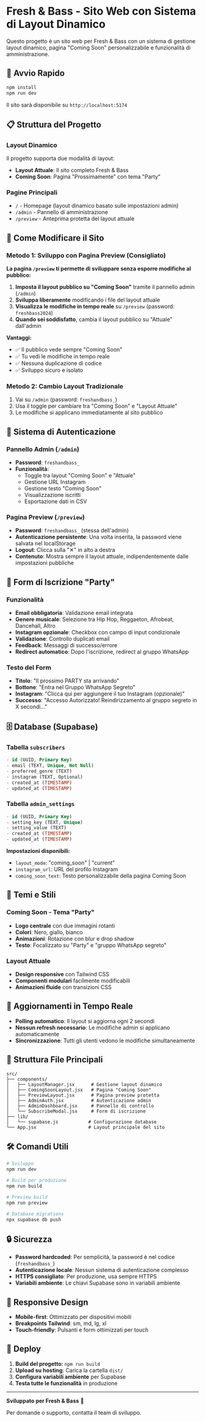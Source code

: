 # Fresh & Bass - Sito Web con Sistema di Layout Dinamico

Questo progetto è un sito web per Fresh & Bass con un sistema di gestione layout dinamico, pagina "Coming Soon" personalizzabile e funzionalità di amministrazione.

## 🚀 Avvio Rapido

```bash
npm install
npm run dev
```

Il sito sarà disponibile su `http://localhost:5174`

## 📋 Struttura del Progetto

### Layout Dinamico

Il progetto supporta due modalità di layout:

- **Layout Attuale**: Il sito completo Fresh & Bass
- **Coming Soon**: Pagina "Prossimamente" con tema "Party"

### Pagine Principali

- `/` - Homepage (layout dinamico basato sulle impostazioni admin)
- `/admin` - Pannello di amministrazione
- `/preview` - Anteprima protetta del layout attuale

## 🔧 Come Modificare il Sito

### Metodo 1: Sviluppo con Pagina Preview (Consigliato)

**La pagina `/preview` ti permette di sviluppare senza esporre modifiche al pubblico:**

1. **Imposta il layout pubblico su "Coming Soon"** tramite il pannello admin (`/admin`)
2. **Sviluppa liberamente** modificando i file del layout attuale
3. **Visualizza le modifiche in tempo reale** su `/preview` (password: `freshbass2024`)
4. **Quando sei soddisfatto**, cambia il layout pubblico su "Attuale" dall'admin

**Vantaggi:**

- ✅ Il pubblico vede sempre "Coming Soon"
- ✅ Tu vedi le modifiche in tempo reale
- ✅ Nessuna duplicazione di codice
- ✅ Sviluppo sicuro e isolato

### Metodo 2: Cambio Layout Tradizionale

1. Vai su `/admin` (password: `freshandbass_`)
2. Usa il toggle per cambiare tra "Coming Soon" e "Layout Attuale"
3. Le modifiche si applicano immediatamente al sito pubblico

## 🔐 Sistema di Autenticazione

### Pannello Admin (`/admin`)

- **Password**: `freshandbass_`
- **Funzionalità**:
  - Toggle tra layout "Coming Soon" e "Attuale"
  - Gestione URL Instagram
  - Gestione testo "Coming Soon"
  - Visualizzazione iscritti
  - Esportazione dati in CSV

### Pagina Preview (`/preview`)

- **Password**: `freshandbass_` (stessa dell'admin)
- **Autenticazione persistente**: Una volta inserita, la password viene salvata nel localStorage
- **Logout**: Clicca sulla "✕" in alto a destra
- **Contenuto**: Mostra sempre il layout attuale, indipendentemente dalle impostazioni pubbliche

## 📝 Form di Iscrizione "Party"

### Funzionalità

- **Email obbligatoria**: Validazione email integrata
- **Genere musicale**: Selezione tra Hip Hop, Reggaeton, Afrobeat, Dancehall, Altro
- **Instagram opzionale**: Checkbox con campo di input condizionale
- **Validazione**: Controllo duplicati email
- **Feedback**: Messaggi di successo/errore
- **Redirect automatico**: Dopo l'iscrizione, redirect al gruppo WhatsApp

### Testo del Form

- **Titolo**: "Il prossimo PARTY sta arrivando"
- **Bottone**: "Entra nel Gruppo WhatsApp Segreto"
- **Instagram**: "Clicca qui per aggiungere il tuo Instagram (opzionale)"
- **Successo**: "Accesso Autorizzato! Reindirizzamento al gruppo segreto in X secondi..."

## 🗄️ Database (Supabase)

### Tabella `subscribers`

```sql
- id (UUID, Primary Key)
- email (TEXT, Unique, Not Null)
- preferred_genre (TEXT)
- instagram (TEXT, Optional)
- created_at (TIMESTAMP)
- updated_at (TIMESTAMP)
```

### Tabella `admin_settings`

```sql
- id (UUID, Primary Key)
- setting_key (TEXT, Unique)
- setting_value (TEXT)
- created_at (TIMESTAMP)
- updated_at (TIMESTAMP)
```

**Impostazioni disponibili:**

- `layout_mode`: "coming_soon" | "current"
- `instagram_url`: URL del profilo Instagram
- `coming_soon_text`: Testo personalizzabile della pagina Coming Soon

## 🎨 Temi e Stili

### Coming Soon - Tema "Party"

- **Logo centrale** con due immagini rotanti
- **Colori**: Nero, giallo, bianco
- **Animazioni**: Rotazione con blur e drop shadow
- **Testo**: Focalizzato su "Party" e "gruppo WhatsApp segreto"

### Layout Attuale

- **Design responsive** con Tailwind CSS
- **Componenti modulari** facilmente modificabili
- **Animazioni fluide** con transizioni CSS

## 🔄 Aggiornamenti in Tempo Reale

- **Polling automatico**: Il layout si aggiorna ogni 2 secondi
- **Nessun refresh necessario**: Le modifiche admin si applicano automaticamente
- **Sincronizzazione**: Tutti gli utenti vedono le modifiche simultaneamente

## 📁 Struttura File Principali

```
src/
├── components/
│   ├── LayoutManager.jsx      # Gestione layout dinamico
│   ├── ComingSoonLayout.jsx   # Pagina "Coming Soon"
│   ├── PreviewLayout.jsx      # Pagina preview protetta
│   ├── AdminAuth.jsx          # Autenticazione admin
│   ├── AdminDashboard.jsx     # Pannello di controllo
│   └── SubscribeModal.jsx     # Form di iscrizione
├── lib/
│   └── supabase.js           # Configurazione database
└── App.jsx                   # Layout principale del sito
```

## 🛠️ Comandi Utili

```bash
# Sviluppo
npm run dev

# Build per produzione
npm run build

# Preview build
npm run preview

# Database migrations
npx supabase db push
```

## 🔒 Sicurezza

- **Password hardcoded**: Per semplicità, la password è nel codice (`freshandbass_`)
- **Autenticazione locale**: Nessun sistema di autenticazione complesso
- **HTTPS consigliato**: Per produzione, usa sempre HTTPS
- **Variabili ambiente**: Le chiavi Supabase sono in variabili ambiente

## 📱 Responsive Design

- **Mobile-first**: Ottimizzato per dispositivi mobili
- **Breakpoints Tailwind**: sm, md, lg, xl
- **Touch-friendly**: Pulsanti e form ottimizzati per touch

## 🚀 Deploy

1. **Build del progetto**: `npm run build`
2. **Upload su hosting**: Carica la cartella `dist/`
3. **Configura variabili ambiente** per Supabase
4. **Testa tutte le funzionalità** in produzione

---

**Sviluppato per Fresh & Bass** 🎵

Per domande o supporto, contatta il team di sviluppo.
